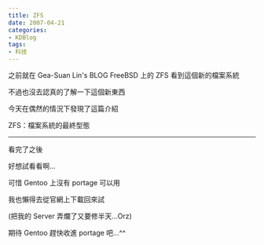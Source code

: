 ```yaml
---
title: ZFS
date: 2007-04-21
categories:
- KDBlog
tags:
- 科技
---
```

之前就在 Gea-Suan Lin's BLOG FreeBSD 上的 ZFS 看到這個新的檔案系統

不過也沒去認真的了解一下這個新東西

今天在偶然的情況下發現了這篇介紹

ZFS：檔案系統的最終型態

---

看完了之後

好想試看看啊...

可惜 Gentoo 上沒有 portage 可以用

我也懶得去從官網上下載回來試

(把我的 Server 弄爛了又要修半天...Orz)

期待 Gentoo 趕快收進 portage 吧...^^

